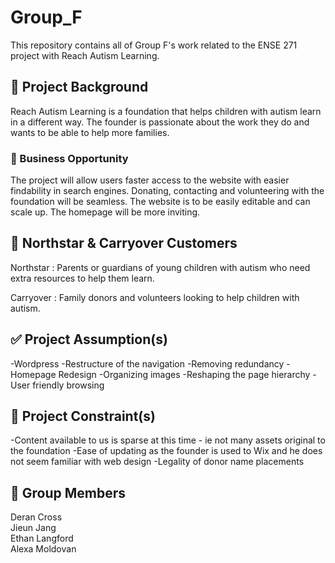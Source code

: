 # Group_F

This repository contains all of Group F's work related to the ENSE 271 project with Reach Autism Learning.

## 📝 Project Background

Reach Autism Learning is a foundation that helps children with autism learn in a different way. The founder is passionate about the work they do and wants to be able to help more families.

### 📍 Business Opportunity

The project will allow users faster access to the website with easier findability in search engines. Donating, contacting and volunteering with the foundation will be seamless. The website is to be easily editable and can scale up. The homepage will be more inviting.

## 💫 Northstar & Carryover Customers 

Northstar : Parents or guardians of young children with autism who need extra resources to help them learn.

Carryover : Family donors and volunteers looking to help children with autism.

## ✅ Project Assumption(s)

-Wordpress
-Restructure of the navigation
-Removing redundancy
-Homepage Redesign
-Organizing images
-Reshaping the page hierarchy
-User friendly browsing


## 🚫 Project Constraint(s)

-Content available to us is sparse at this time - ie not many assets original to the foundation
-Ease of updating as the founder is used to Wix and he does not seem familiar with web design
-Legality of donor name placements


## 🤝 Group Members 

Deran Cross   
Jieun Jang  
Ethan Langford  
Alexa Moldovan
